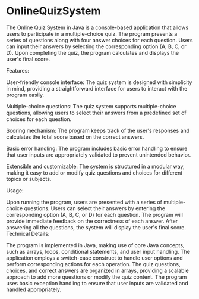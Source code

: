 # OnlineQuizSystem
The Online Quiz System in Java is a console-based application that allows users to participate in a multiple-choice quiz. The program presents a series of questions along with four answer choices for each question. Users can input their answers by selecting the corresponding option (A, B, C, or D). Upon completing the quiz, the program calculates and displays the user's final score.

Features:

User-friendly console interface: The quiz system is designed with simplicity in mind, providing a straightforward interface for users to interact with the program easily.

Multiple-choice questions: The quiz system supports multiple-choice questions, allowing users to select their answers from a predefined set of choices for each question.

Scoring mechanism: The program keeps track of the user's responses and calculates the total score based on the correct answers.

Basic error handling: The program includes basic error handling to ensure that user inputs are appropriately validated to prevent unintended behavior.

Extensible and customizable: The system is structured in a modular way, making it easy to add or modify quiz questions and choices for different topics or subjects.

Usage:

Upon running the program, users are presented with a series of multiple-choice questions.
Users can select their answers by entering the corresponding option (A, B, C, or D) for each question.
The program will provide immediate feedback on the correctness of each answer.
After answering all the questions, the system will display the user's final score.
Technical Details:

The program is implemented in Java, making use of core Java concepts, such as arrays, loops, conditional statements, and user input handling.
The application employs a switch-case construct to handle user options and perform corresponding actions for each operation.
The quiz questions, choices, and correct answers are organized in arrays, providing a scalable approach to add more questions or modify the quiz content.
The program uses basic exception handling to ensure that user inputs are validated and handled appropriately.
